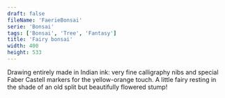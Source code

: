 ```yaml
---
draft: false
fileName: 'FaerieBonsai'
serie: 'Bonsai'
tags: ['Bonsai', 'Tree', 'Fantasy']
title: 'Fairy bonsai'
width: 400
height: 533
---
```


Drawing entirely made in Indian ink: very fine calligraphy nibs and special Faber Castell markers for the yellow-orange touch. A little fairy resting in the shade of an old split but beautifully flowered stump!
